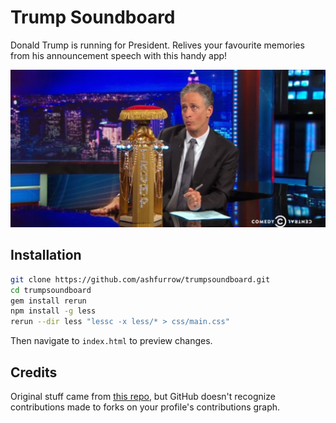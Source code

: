 Trump Soundboard
================

Donald Trump is running for President. Relives your favourite memories from his announcement speech with this handy app!

![Join the fun!](/img/readme.jpg)

Installation
------------

```bash
git clone https://github.com/ashfurrow/trumpsoundboard.git
cd trumpsoundboard
gem install rerun
npm install -g less
rerun --dir less "lessc -x less/* > css/main.css"
```

Then navigate to `index.html` to preview changes.

Credits
-------

Original stuff came from [this repo](https://github.com/perryharlock/soundboard), but GitHub doesn't recognize contributions made to forks on your profile's contributions graph.
